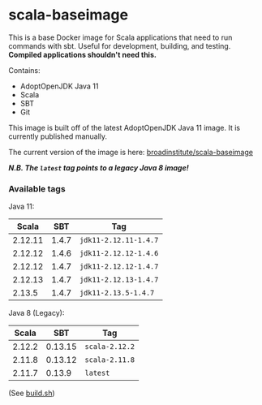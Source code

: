 # scala-baseimage

This is a base Docker image for Scala applications that need to run commands with sbt. Useful for development, building, and testing. **Compiled applications shouldn't need this.**

Contains:
* AdoptOpenJDK Java 11
* Scala
* SBT
* Git

This image is built off of the latest AdoptOpenJDK Java 11 image. It is currently published manually.

The current version of the image is here: [broadinstitute/scala-baseimage](https://registry.hub.docker.com/r/broadinstitute/scala-baseimage/)

***N.B. The `latest` tag points to a legacy Java 8 image!***

### Available tags

Java 11:

| Scala   | SBT   | Tag                   |
|---------|-------|-----------------------|
| 2.12.11 | 1.4.7 | `jdk11-2.12.11-1.4.7` |
| 2.12.12 | 1.4.6 | `jdk11-2.12.12-1.4.6` |
| 2.12.12 | 1.4.7 | `jdk11-2.12.12-1.4.7` |
| 2.12.13 | 1.4.7 | `jdk11-2.12.13-1.4.7` |
| 2.13.5  | 1.4.7 | `jdk11-2.13.5-1.4.7`  |

Java 8 (Legacy):

| Scala  | SBT     | Tag            |
|--------|---------|----------------|
| 2.12.2 | 0.13.15 | `scala-2.12.2` |
| 2.11.8 | 0.13.12 | `scala-2.11.8` |
| 2.11.7 | 0.13.9  | `latest`       |

(See [build.sh](build.sh))
